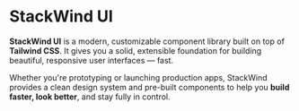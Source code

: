 # StackWind UI
**StackWind UI** is a modern, customizable component library built on top of **Tailwind CSS**. It gives you a solid, extensible foundation for building beautiful, responsive user interfaces — fast.

Whether you're prototyping or launching production apps, StackWind provides a clean design system and pre-built components to help you **build faster, look better**, and stay fully in control.
